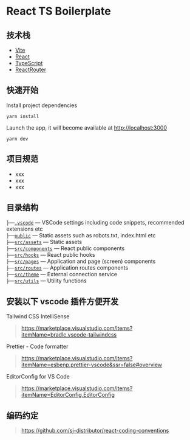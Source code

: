 # React TS Boilerplate

## 技术栈

- [Vite](https://vitejs.dev)
- [React](https://reactjs.org)
- [TypeScript](https://www.typescriptlang.org)
- [ReactRouter](https://reactrouter.com/docs/en/v6)

## 快速开始

Install project dependencies

```
yarn install
```

Launch the app, it will become available at [http://localhost:3000](http://localhost:3000/)

```
yarn dev
```

## 项目规范

- xxx
- xxx
- xxx

## 目录结构

`├──`[`.vscode`](.vscode) — VSCode settings including code snippets, recommended extensions etc<br>
`├──`[`public`](./public) — Static assets such as robots.txt, index.html etc<br>
`├──`[`src/assets`](./src/assets) — Static assets<br>
`├──`[`src/components`](./src/components) — React public components<br>
`├──`[`src/hooks`](./src/hooks) — React public hooks<br>
`├──`[`src/pages`](./src/pages) — Application and page (screen) components<br>
`├──`[`src/routes`](./src/routes) — Application routes components<br>
`├──`[`src/theme`](./src/services) — External connection service<br>
`├──`[`src/utils`](./src/utils) — Utility functions<br>

## 安装以下 vscode 插件方便开发

Tailwind CSS IntelliSense

> https://marketplace.visualstudio.com/items?itemName=bradlc.vscode-tailwindcss

Prettier - Code formatter

> https://marketplace.visualstudio.com/items?itemName=esbenp.prettier-vscode&ssr=false#overview

EditorConfig for VS Code

> https://marketplace.visualstudio.com/items?itemName=EditorConfig.EditorConfig

## 编码约定

> https://github.com/sj-distributor/react-coding-conventions
